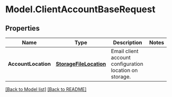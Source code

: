# Model.ClientAccountBaseRequest
## Properties
Name | Type | Description | Notes
------------ | ------------- | ------------- | -------------
**AccountLocation** | [**StorageFileLocation**](StorageFileLocation.md) | Email client account configuration location on storage.              | 



[[Back to Model list]](Models.doc) [[Back to README]](README.md)


